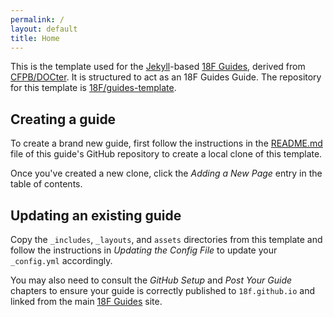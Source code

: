 ```yaml
---
permalink: /
layout: default
title: Home
---
```

This is the template used for the [Jekyll](http://jekyllrb.com/)-based [18F
Guides](http://18f.github.io/guides), derived from
[CFPB/DOCter](https://github.com/CFPB/DOCter). It is structured to act as an
18F Guides Guide. The repository for this template is
[18F/guides-template](https://github.com/18F/guides-template/).

## Creating a guide

To create a brand new guide, first follow the instructions in the
[README.md](https://github.com/18F/guides-template/blob/master/README.md) file
of this guide's GitHub repository to create a local clone of this template.

Once you've created a new clone, click the _Adding a New Page_ entry in the
table of contents.

## Updating an existing guide

Copy the `_includes`, `_layouts`, and `assets` directories from this template
and follow the instructions in _Updating the Config File_ to update your
`_config.yml` accordingly.

You may also need to consult the _GitHub Setup_ and _Post Your Guide_ chapters
to ensure your guide is correctly published to `18f.github.io` and linked from
the main [18F Guides](http://18f.github.io/guides/) site.
